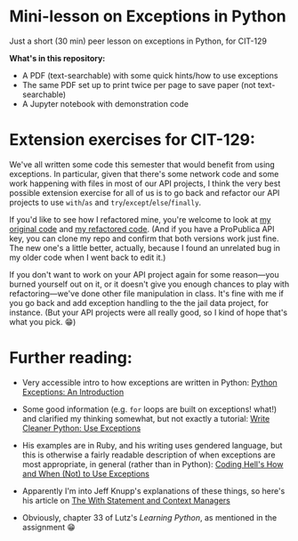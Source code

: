 # Mini-lesson on Exceptions in Python
Just a short (30 min) peer lesson on exceptions in Python, for CIT-129

**What's in this repository:**
* A PDF (text-searchable) with some quick hints/how to use exceptions
* The same PDF set up to print twice per page to save paper (not text-searchable)
* A Jupyter notebook with demonstration code

# Extension exercises for CIT-129:

We've all written some code this semester that would benefit from using exceptions. In particular, given that there's some network code and some work happening with files in most of our API projects, I think the very best possible extension exercise for all of us is to go back and refactor our API projects to use `with`/`as` and `try`/`except`/`else`/`finally`. 

If you'd like to see how I refactored mine, you're welcome to look at [my original code](https://github.com/csheldonhess/reporting-on-congress/blob/master/old_report.py) and [my refactored code](https://github.com/csheldonhess/reporting-on-congress/blob/master/report.py). (And if you have a ProPublica API key, you can clone my repo and confirm that both versions work just fine. The new one's a little better, actually, because I found an unrelated bug in my older code when I went back to edit it.)

If you don't want to work on your API project again for some reason&mdash;you burned yourself out on it, or it doesn't give you enough chances to play with refactoring&mdash;we've done other file manipulation in class. It's fine with me if you go back and add exception handling to the the jail data project, for instance. (But your API projects were all really good, so I kind of hope that's what you pick. 😁)

# Further reading:
* Very accessible intro to how exceptions are written in Python: [Python Exceptions: An Introduction](https://realpython.com/python-exceptions/)

* Some good information (e.g. `for` loops are built on exceptions! what!) and clarified my thinking somewhat, but not exactly a tutorial: [Write Cleaner Python: Use Exceptions](https://jeffknupp.com/blog/2013/02/06/write-cleaner-python-use-exceptions/)

* His examples are in Ruby, and his writing uses gendered language, but this is otherwise a fairly readable description of when exceptions are most appropriate, in general (rather than in Python):
[Coding Hell's How and When (Not) to Use Exceptions](http://www.codinghell.ch/blog/2013/03/31/how-and-when-not-to-use-exceptions/)

* Apparently I'm into Jeff Knupp's explanations of these things, so here's his article on [The With Statement and Context Managers](https://jeffknupp.com/blog/2016/03/07/improve-your-python-the-with-statement-and-context-managers/)

* Obviously, chapter 33 of Lutz's _Learning Python_, as mentioned in the assignment 😁
